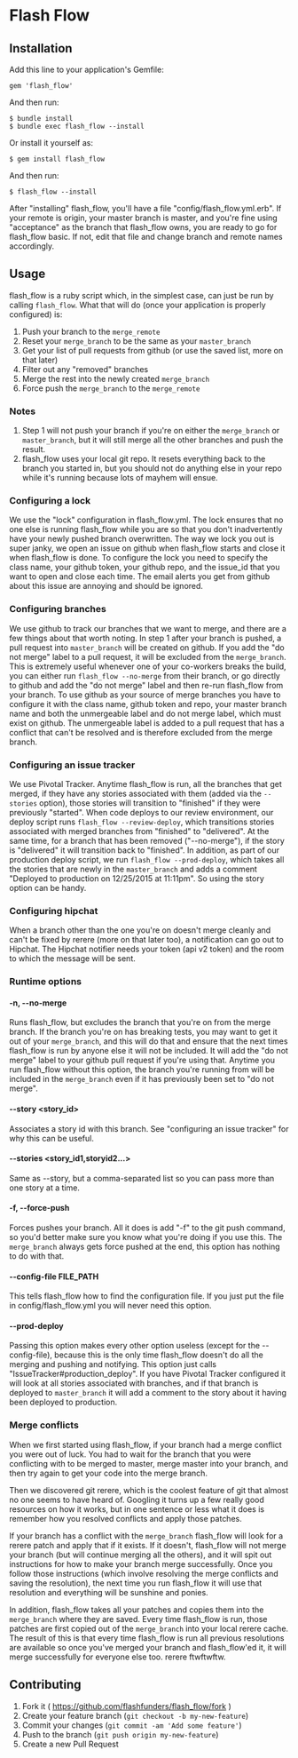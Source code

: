 # Flash Flow


## Installation

Add this line to your application's Gemfile:

    gem 'flash_flow'

And then run:

    $ bundle install
    $ bundle exec flash_flow --install

Or install it yourself as:

    $ gem install flash_flow

And then run:

    $ flash_flow --install

After "installing" flash_flow, you'll have a file "config/flash_flow.yml.erb". If your remote is origin,
your master branch is master, and you're fine using "acceptance" as the branch that flash_flow owns, you
are ready to go for flash_flow basic. If not, edit that file and change branch and remote names accordingly.

## Usage
flash_flow is a ruby script which, in the simplest case, can just be run by calling `flash_flow`.
What that will do (once your application is properly configured) is:

1. Push your branch to the `merge_remote`
2. Reset your `merge_branch` to be the same as your `master_branch`
3. Get your list of pull requests from github (or use the saved list, more on that later)
4. Filter out any "removed" branches
5. Merge the rest into the newly created `merge_branch`
6. Force push the `merge_branch` to the `merge_remote`

### Notes

1. Step 1 will not push your branch if you're on either the `merge_branch` or `master_branch`, but it will
still merge all the other branches and push the result.
2. flash_flow uses your local git repo. It resets everything back to the branch you started in, but you should not do
anything else in your repo while it's running because lots of mayhem will ensue.


### Configuring a lock
We use the "lock" configuration in flash_flow.yml. The lock ensures that no one else is running flash_flow
while you are so that you don't inadvertently have your newly pushed branch overwritten. The way we lock you
out is super janky, we open an issue on github when flash_flow starts and close it when flash_flow is done.
To configure the lock you need to specify the class name, your github token, your github repo, and the issue_id
that you want to open and close each time. The email alerts you get from github about this issue are annoying
and should be ignored.

### Configuring branches
We use github to track our branches that we want to merge, and there are a few things about that worth noting.
In step 1 after your branch is pushed, a pull request into `master_branch` will be created on github.  If you
add the "do not merge" label to a pull request, it will be excluded from the `merge_branch`. This is extremely
useful whenever one of your co-workers breaks the build, you can either run `flash_flow --no-merge` from their
branch, or go directly to github and add the "do not merge" label and then re-run flash_flow from your branch.
To use github as your source of merge branches you have to configure it with the class name, github token and
repo, your master branch name and both the unmergeable label and do not merge label, which must exist on github.
The unmergeable label is added to a pull request that has a conflict that can't be resolved and is therefore
excluded from the merge branch.

### Configuring an issue tracker
We use Pivotal Tracker. Anytime flash_flow is run, all the branches that get merged, if they have any stories
associated with them (added via the `--stories` option), those stories will transition to "finished" if they
were previously "started". When code deploys to our review environment, our deploy script runs
`flash_flow --review-deploy`, which transitions stories associated with merged branches from "finished" to
"delivered". At the same time, for a branch that has been removed ("--no-merge"), if the story is "delivered"
it will transition back to "finished". In addition, as part of our production deploy
script, we run `flash_flow --prod-deploy`, which takes all the stories that are newly in the `master_branch`
and adds a comment "Deployed to production on 12/25/2015 at 11:11pm". So using the story option can be handy.

### Configuring hipchat
When a branch other than the one you're on doesn't merge cleanly and can't be fixed by rerere (more on that later
too), a notification can go out to Hipchat. The Hipchat notifier needs your token (api v2 token) and the room
to which the message will be sent.

### Runtime options

#### -n, --no-merge
Runs flash_flow, but excludes the branch that you're on from the merge branch. If the branch you're on has breaking
tests, you may want to get it out of your `merge_branch`, and this will do that and ensure that the next times
flash_flow is run by anyone else it will not be included. It will add the "do not merge" label to your github pull
request if you're using that. Anytime you run flash_flow without this option, the branch you're running from will
be included in the `merge_branch` even if it has previously been set to "do not merge".

#### --story <story_id>
Associates a story id with this branch. See "configuring an issue tracker" for why this can be useful.

#### --stories <story_id1,storyid2...>
Same as --story, but a comma-separated list so you can pass more than one story at a time.

#### -f, --force-push
Forces pushes your branch. All it does is add "-f" to the git push command, so you'd better make sure you know what
you're doing if you use this. The `merge_branch` always gets force pushed at the end, this option has nothing to do
with that.

#### --config-file FILE_PATH
This tells flash_flow how to find the configuration file. If you just put the file in config/flash_flow.yml you will
never need this option.

#### --prod-deploy
Passing this option makes every other option useless (except for the --config-file), because this is the only time
flash_flow doesn't do all the merging and pushing and notifying. This option just calls
"IssueTracker#production_deploy". If you have Pivotal Tracker configured it will look at all stories associated with
branches, and if that branch is deployed to `master_branch` it will add a comment to the story about it having been
deployed to production.

### Merge conflicts
When we first started using flash_flow, if your branch had a merge conflict you were out of luck. You had to wait for
the branch that you were conflicting with to be merged to master, merge master into your branch, and then try again to
get your code into the merge branch.

Then we discovered git rerere, which is the coolest feature of git that almost no one seems to have heard of. Googling
it turns up a few really good resources on how it works, but in one sentence or less what it does is remember how you
resolved conflicts and apply those patches.

If your branch has a conflict with the `merge_branch` flash_flow will look for a rerere patch and apply that if it
exists. If it doesn't, flash_flow will not merge your branch (but will continue merging all the others), and it will
spit out instructions for how to make your branch merge successfully. Once you follow those instructions (which involve
resolving the merge conflicts and saving the resolution), the next time you run flash_flow it will use that resolution
and everything will be sunshine and ponies.

In addition, flash_flow takes all your patches and copies them into the `merge_branch` where they are saved. Every time
flash_flow is run, those patches are first copied out of the `merge_branch` into your local rerere cache. The result of
this is that every time flash_flow is run all previous resolutions are available so once you've merged your branch and
flash_flow'ed it, it will merge successfully for everyone else too. rerere ftwftwftw.

## Contributing

1. Fork it ( https://github.com/flashfunders/flash_flow/fork )
2. Create your feature branch (`git checkout -b my-new-feature`)
3. Commit your changes (`git commit -am 'Add some feature'`)
4. Push to the branch (`git push origin my-new-feature`)
5. Create a new Pull Request
